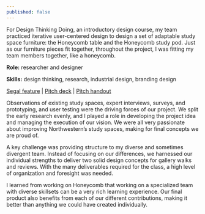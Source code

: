 ```yaml
---
published: false
---
```

For Design Thinking Doing, an introductory design course, my team practiced iterative user-centered design to design a set of adaptable study space furniture: the Honeycomb table and the Honeycomb study pod. Just as our furniture pieces fit together, throughout the project, I was fitting my team members together, like a honeycomb.

**Role:** researcher and designer

**Skills:** design thinking, research, industrial design, branding design

<a href="http://design.northwestern.edu/programs/segal-design-certificate/projects/profiles/program-project-profile.html" target="_blank">Segal feature</a> | <a href="https://drive.google.com/file/d/0B2oSUkGqekGVRS13eVpEdXFSazQ/view?usp=sharing" target="_blank">Pitch deck</a> | <a href="https://drive.google.com/file/d/0B2oSUkGqekGVVDRVR0owR3hoTGs/view?usp=sharing" target="_blank">Pitch handout</a>

Observations of existing study spaces, expert interviews, surveys, and prototyping, and user testing were the driving forces of our project. We split the early research evenly, and I played a role in developing the project idea and managing the execution of our vision. We were all very passionate about improving Northwestern’s study spaces, making for final concepts we are proud of.

A key challenge was providing structure to my diverse and sometimes divergent team. Instead of focusing on our differences, we harnessed our individual strengths to deliver two solid design concepts for gallery walks and reviews. With the many deliverables required for the class, a high level of organization and foresight was needed.

I learned from working on Honeycomb that working on a specialized team with diverse skillsets can be a very rich learning experience. Our final product also benefits from each of our different contributions, making it better than anything we could have created individually.